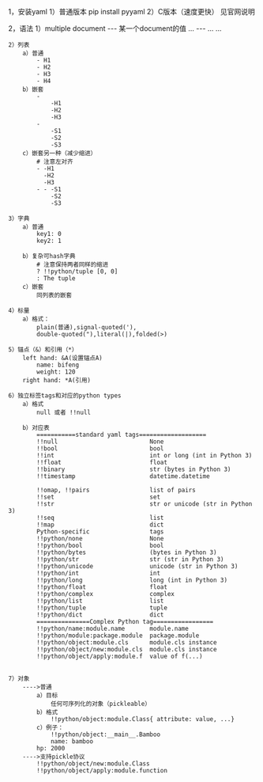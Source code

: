 1，安装yaml
    1）普通版本
        pip install pyyaml
    2）C版本（速度更快）
        见官网说明

2，语法
    1）multiple document
        ---
            某一个document的值
        ...
        ---
            ...
        ...

    2）列表
        a）普通
            - H1
            - H2
            - H3
            - H4
        b）嵌套
            -
                -H1
                -H2
                -H3
            -
                -S1
                -S2
                -S3
        c）嵌套另一种（减少缩进）
            # 注意左对齐
            - -H1
              -H2
              -H3
            - - -S1
                -S2
                -S3

    3）字典
        a）普通
            key1: 0
            key2: 1

        b）复杂可hash字典
            # 注意保持两者同样的缩进
            ? !!python/tuple [0, 0]
            : The tuple
        c）嵌套
            同列表的嵌套

    4）标量
        a）格式：
            plain(普通),signal-quoted('),
            double-quoted("),literal(|),folded(>)

    5）锚点（&）和引用（*）
        left hand: &A(设置锚点A)
            name: bifeng
            weight: 120
        right hand: *A(引用)
        
    6）独立标签tags和对应的python types
        a）格式
            null 或者 !!null

        b）对应表
			===========standard yaml tags===================
			!!null							None
			!!bool							bool
			!!int							int or long (int in Python 3)
			!!float							float
			!!binary						str (bytes in Python 3)
			!!timestamp						datetime.datetime

			!!omap, !!pairs					list of pairs
			!!set							set
			!!str							str or unicode (str in Python 3)
			!!seq							list
			!!map							dict
			Python-specific 				tags	
			!!python/none					None
			!!python/bool					bool
			!!python/bytes					(bytes in Python 3)
			!!python/str					str (str in Python 3)
			!!python/unicode				unicode (str in Python 3)
			!!python/int					int
			!!python/long					long (int in Python 3)
			!!python/float					float
			!!python/complex				complex
			!!python/list					list
			!!python/tuple					tuple
			!!python/dict					dict
			===============Complex Python tag=================
			!!python/name:module.name		module.name
			!!python/module:package.module	package.module
			!!python/object:module.cls		module.cls instance
			!!python/object/new:module.cls	module.cls instance
			!!python/object/apply:module.f	value of f(...)


    7）对象
        ---->普通
            a）目标
                任何可序列化的对象（pickleable）
            b）格式
                !!python/object:module.Class{ attribute: value, ...}
            c）例子：
                !!python/object:__main__.Bamboo
                name: bamboo
            hp: 2000
        ---->支持pickle协议
            !!python/object/new:module.Class
            !!python/object/apply:module.function
